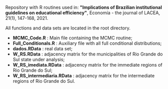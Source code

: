 Repository with R routines used in:
**"Implications of Brazilian institutional guidelines on educational efficiency"**, Economía - the journal of LACEA, 21(1), 147-168, 2021.  

All functions and data sets are located in the root directory.
- **MCMC_Code.R** : Main file containing the MCMC routine; 
- **Full_Conditionals.R** : Auxiliary file with all full conditional distributions;
- **dados.RData** : real data set;
- **W_RS.RData** : adjacency matrix for the municipalities of Rio Grande do Sul state under analysis;
- **W_RS_imediata.RData** : adjacency matrix for the immediate regions of Rio Grande do Sul;
- **W_RS_intermediaria.RData** : adjacency matrix for the intermediate regions of Rio Grande do Sul.

